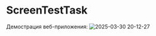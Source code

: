 # ScreenTestTask

Демострация веб-приложения:
![2025-03-30 20-12-27](https://github.com/user-attachments/assets/4b6f6461-2d65-40b5-b4e3-2f62d29d5fbc)
